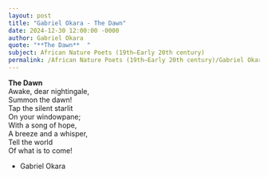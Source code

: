 ```yaml
---
layout: post
title: "Gabriel Okara - The Dawn"
date: 2024-12-30 12:00:00 -0000
author: Gabriel Okara
quote: "**The Dawn**  "
subject: African Nature Poets (19th–Early 20th century)
permalink: /African Nature Poets (19th–Early 20th century)/Gabriel Okara/Gabriel Okara - The Dawn
---
```


**The Dawn**  
Awake, dear nightingale,  
Summon the dawn!  
Tap the silent starlit  
On your windowpane;  
With a song of hope,  
A breeze and a whisper,  
Tell the world  
Of what is to come!


- Gabriel Okara

